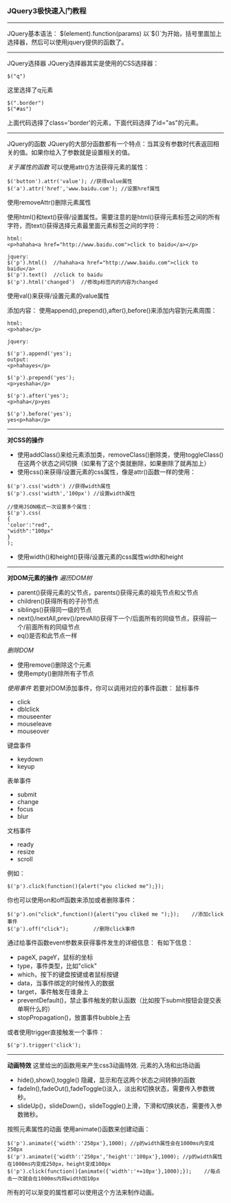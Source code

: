 ### JQuery3极快速入门教程
***
JQuery基本语法：
$(element).function(params)
以`$()`为开始，括号里面加上选择器，然后可以使用jquery提供的函数了。
***
JQuery选择器
JQuery选择器其实是使用的CSS选择器：
```jQuery
$("q")
```
这里选择了q元素

```jQuery
$(".border")
$("#as")
```
上面代码选择了class='border'的元素，下面代码选择了id="as"的元素。
***
JQuery的函数
JQuery的大部分函数都有一个特点：当其没有参数时代表返回相关的值。如果你给入了参数就是设置相关的值。

_关于属性的函数_
可以使用attr()方法获得元素的属性：
```jquery
$('button').attr('value'); //获得value属性
$('a').attr('href','www.baidu.com'); //设置href属性
```

使用removeAttr()删除元素属性

使用html()和text()获得/设置属性。需要注意的是html()获得元素标签之间的所有字符，而text()获得选择元素最里面元素标签之间的字符：
```jquery
html:
<p>hahaha<a href="http://www.baidu.com">click to baidu</a></p>

jquery:
$('p').html()  //hahaha<a href="http://www.baidu.com">click to baidu</a>
$('p').text()  //click to baidu
$('p').html('changed')	//修改p标签内的内容为changed
```

使用val()来获得/设置元素的value属性

添加内容：
使用append(),prepend(),after(),before()来添加内容到元素周围：
```jquery
html:
<p>haha</p>

jquery:

$('p').append('yes');
output:
<p>hahayes</p>

$('p').prepend('yes');
<p>yeshaha</p>

$('p').after('yes');
<p>haha</p>yes

$('p').before('yes');
yes<p>haha</p>
```
***
**对CSS的操作**
* 使用addClass()来给元素添加类，removeClass()删除类，使用toggleClass()在这两个状态之间切换（如果有了这个类就删除，如果删除了就再加上）
* 使用css()来获得/设置元素的css属性，像是attr()函数一样的使用：
```jquery
$('p').css('width')	//获得width属性
$('p').css('width','100px')	//设置width属性

//使用JSON格式一次设置多个属性：
$('p').css(
{
'color':"red",
"width":"100px"
}
);
```

* 使用width()和height()获得/设置元素的css属性width和height
***
**对DOM元素的操作**
_遍历DOM树_
* parent()获得元素的父节点，parents()获得元素的祖先节点和父节点
* children()获得所有的子孙节点
* siblings()获得同一级的节点
* next()/nextAll,prev()/prevAll()获得下一个/后面所有的同级节点，获得前一个/前面所有的同级节点
* eq()是否和此节点一样

_删除DOM_
* 使用remove()删除这个元素
* 使用empty()删除所有子节点

_使用事件_
若要对DOM添加事件，你可以调用对应的事件函数：
鼠标事件
* click
* dblclick
* mouseenter
* mouseleave
* mouseover 

键盘事件
* keydown 
* keyup

表单事件
* submit
* change
* focus
* blur

文档事件
* ready
* resize
* scroll

例如：
```jquery
$('p').click(function(){alert("you clicked me");});
```

你也可以使用on和off函数来添加或者删除事件：
```jquery
$('p').on("click",function(){alert("you cliked me ");});	//添加click事件
$('p').off("click");		//删除click事件
```

通过给事件函数event参数来获得事件发生的详细信息：
有如下信息：
* pageX, pageY，鼠标的坐标
* type，事件类型，比如"click"
* which，按下的键盘按键或者鼠标按键
* data，当事件绑定的时候传入的数据
* target，事件触发在谁身上
* preventDefault()，禁止事件触发的默认函数（比如按下submit按钮会提交表单啊什么的）
* stopPropagation()，放置事件bubble上去

或者使用trigger直接触发一个事件：
```jquery
$('p').trigger('click');
```
***
**动画特效**
这里给出的函数用来产生css3动画特效.
元素的入场和出场动画
* hide(),show(),toggle() 隐藏，显示和在这两个状态之间转换的函数
* fadeIn(),fadeOut(),fadeToggle()淡入，淡出和切换状态，需要传入参数微秒。
* slideUp()，slideDown()，slideToggle()上滑，下滑和切换状态，需要传入参数微秒。

按照元素属性的动画
使用animate()函数来创建动画：
```jquery
$('p').animate({'width':'250px'},1000);	//p的width属性会在1000ms内变成250px
$('p').animate({'width':'250px','height':'100px'},1000); //p的width属性在1000ms内变成250px，height变成100px
$('p').click(function(){animate({'width':'+=10px'},1000);});	//每点击一次就会在1000ms内将width加10px
```
所有的可以渐变的属性都可以使用这个方法来制作动画。




